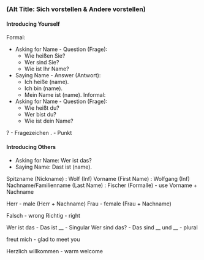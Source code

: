 ### (Alt Title: Sich vorstellen & Andere vorstellen)

#### Introducing Yourself
Formal:
- Asking for Name - Question (Frage):
	- Wie heißen Sie?
	- Wer sind Sie?
	- Wie ist Ihr Name?
- Saying Name - Answer (Antwort):
	- Ich heiße (name).
	- Ich bin (name).
	- Mein Name ist (name).
Informal:
- Asking for Name - Question (Frage):
	- Wie heißt du?
	- Wer bist du?
	- Wie ist dein Name?

? - Fragezeichen
. - Punkt
#### Introducing Others
- Asking for Name: Wer ist das?
- Saying Name: Dast ist (name).

Spitzname (Nickname) : Wolf (Inf)
Vorname (First Name) : Wolfgang (Inf)
Nachname/Familienname (Last Name) : Fischer
(Formalle) - use Vorname + Nachname

Herr - male (Herr + Nachname)
Frau - female (Frau + Nachname)

Falsch - wrong
Richtig - right

Wer ist das - Das ist __ - Singular
Wer sind das? - Das sind __ und __ - plural

freut mich - glad to meet you

Herzlich willkommen - warm welcome
